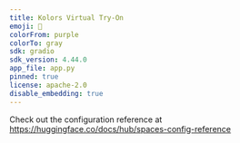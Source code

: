 ```yaml
---
title: Kolors Virtual Try-On
emoji: 👕
colorFrom: purple
colorTo: gray
sdk: gradio
sdk_version: 4.44.0
app_file: app.py
pinned: true
license: apache-2.0
disable_embedding: true
---
```


Check out the configuration reference at https://huggingface.co/docs/hub/spaces-config-reference